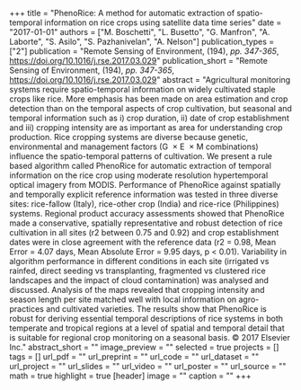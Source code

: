 +++
title = "PhenoRice: A method for automatic extraction of spatio-temporal information on rice crops using satellite data time series"
date = "2017-01-01"
authors = ["M. Boschetti", "L. Busetto", "G. Manfron", "A. Laborte", "S. Asilo", "S. Pazhanivelan", "A. Nelson"]
publication_types = ["2"]
publication = "Remote Sensing of Environment, (194), _pp. 347-365_, https://doi.org/10.1016/j.rse.2017.03.029"
publication_short = "Remote Sensing of Environment, (194), _pp. 347-365_, https://doi.org/10.1016/j.rse.2017.03.029"
abstract = "Agricultural monitoring systems require spatio-temporal information on widely cultivated staple crops like rice. More emphasis has been made on area estimation and crop detection than on the temporal aspects of crop cultivation, but seasonal and temporal information such as i) crop duration, ii) date of crop establishment and iii) cropping intensity are as important as area for understanding crop production. Rice cropping systems are diverse because genetic, environmental and management factors (G  × E  × M combinations) influence the spatio-temporal patterns of cultivation. We present a rule based algorithm called PhenoRice for automatic extraction of temporal information on the rice crop using moderate resolution hypertemporal optical imagery from MODIS. Performance of PhenoRice against spatially and temporally explicit reference information was tested in three diverse sites: rice-fallow (Italy), rice-other crop (India) and rice-rice (Philippines) systems. Regional product accuracy assessments showed that PhenoRice made a conservative, spatially representative and robust detection of rice cultivation in all sites (r2 between 0.75 and 0.92) and crop establishment dates were in close agreement with the reference data (r2 = 0.98, Mean Error = 4.07 days, Mean Absolute Error = 9.95 days, p &lt; 0.01). Variability in algorithm performance in different conditions in each site (irrigated vs rainfed, direct seeding vs transplanting, fragmented vs clustered rice landscapes and the impact of cloud contamination) was analysed and discussed. Analysis of the maps revealed that cropping intensity and season length per site matched well with local information on agro-practices and cultivated varieties. The results show that PhenoRice is robust for deriving essential temporal descriptions of rice systems in both temperate and tropical regions at a level of spatial and temporal detail that is suitable for regional crop monitoring on a seasonal basis. © 2017 Elsevier Inc."
abstract_short = ""
image_preview = ""
selected = true
projects = []
tags = []
url_pdf = ""
url_preprint = ""
url_code = ""
url_dataset = ""
url_project = ""
url_slides = ""
url_video = ""
url_poster = ""
url_source = ""
math = true
highlight = true
[header]
image = ""
caption = ""
+++
